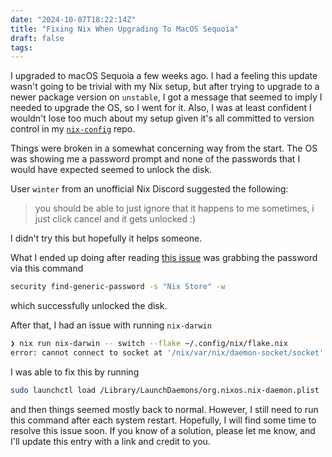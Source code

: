 ```yaml
---
date: "2024-10-07T18:22:14Z"
title: "Fixing Nix When Upgrading To MacOS Sequoia"
draft: false
tags:
---
```


I upgraded to macOS Sequoia a few weeks ago.
I had a feeling this update wasn't going to be trivial with my Nix setup, but after trying to upgrade to a newer package version on `unstable`, I got a message that seemed to imply I needed to upgrade the OS, so I went for it.
Also, I was at least confident I wouldn't lose too much about my setup given it's all committed to version control in my [`nix-config`](https://github.com/danielcorin/nix-config/) repo.

Things were broken in a somewhat concerning way from the start.
The OS was showing me a password prompt and none of the passwords that I would have expected seemed to unlock the disk.

User `winter` from an unofficial Nix Discord suggested the following:

> you should be able to just ignore that
> it happens to me sometimes, i just click cancel and it gets unlocked :)

I didn't try this but hopefully it helps someone.

What I ended up doing after reading [this issue](https://github.com/DeterminateSystems/nix-installer/issues/753) was grabbing the password via this command

```sh
security find-generic-password -s "Nix Store" -w
```

which successfully unlocked the disk.

After that, I had an issue with running `nix-darwin`

```sh
❯ nix run nix-darwin -- switch --flake ~/.config/nix/flake.nix
error: cannot connect to socket at '/nix/var/nix/daemon-socket/socket': Connection refused
```

I was able to fix this by running

```sh
sudo launchctl load /Library/LaunchDaemons/org.nixos.nix-daemon.plist
```

and then things seemed mostly back to normal.
However, I still need to run this command after each system restart.
Hopefully, I will find some time to resolve this issue soon.
If you know of a solution, please let me know, and I'll update this entry with a link and credit to you.
